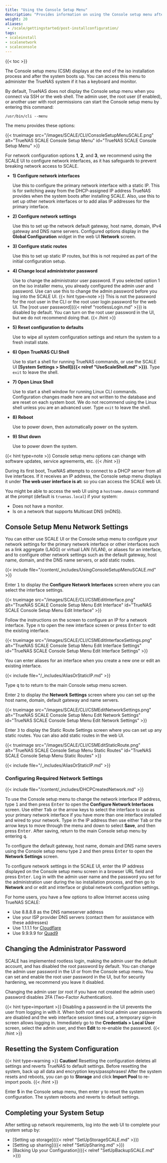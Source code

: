 ```yaml
---
title: "Using the Console Setup Menu"
description: "Provides information on using the Console setup menu after installing TrueNAS SCALE from the iso file to configure network settings."
weight: 20
aliases:
 - /scale/gettingstarted/post-installconfiguration/
tags:
- scaleinstall
- scalenetwork
- scaleconsole
---
```


{{< toc >}}

The Console setup menu (CSM) displays at the end of the <file>iso </file> installation process and after the system boots up.
You can access this menu to administer the TrueNAS system if it has a keyboard and monitor.

By default, TrueNAS does not display the Console setup menu when you connect via SSH or the web shell. 
The admin user, the root user (if enabled), or another user with root permissions can start the Console setup menu by entering this command:

`/usr/bin/cli --menu`  

The menu provides these options:

{{< trueimage src="/images/SCALE/CLI/ConsoleSetupMenuSCALE.png" alt="TrueNAS SCALE Console Setup Menu" id="TrueNAS SCALE Console Setup Menu" >}}

For network configuration options **1**, **2**, and **3**, we recommend using the SCALE UI to configure network interfaces, as it has safeguards to prevent breaking network access to SCALE.

* **1) Configure network interfaces** 

  Use this to configure the primary network interface with a static IP. This is for switching away from the DHCP-assigned IP address TrueNAS provides when the system boots after installing SCALE.
  Also, use this to set up other network interfaces or to add alias IP addresses for the primary interface.

* **2) Configure network settings** 
  
  Use this to set up the network default gateway, host name, domain, IPv4 gateway and DNS name servers.
  Configured options display in the **Global Configuration** widget in the web UI **Network** screen. 

* **3) Configure static routes** 
  
  Use this to set up static IP routes, but this is not required as part of the initial configuration setup.

* **4) Change local administrator password** 
  
  Use to change the administrator user password.
  If you selected option 1 on the iso installer menu, you already configured the admin user and password. 
  Use can use this to change the admin password before you log into the SCALE UI.
  {{< hint type=note >}}
  This is not the password for the root user in the CLI or the root user login password for the web UI.
  The [root user password]({{< relref "rootlessLogin.md" >}}) is disabled by default. You can turn on the root user password in the UI, but we do not recommend doing that.
  {{< /hint >}}

* **5) Reset configuration to defaults** 
  
  Use to wipe all system configuration settings and return the system to a fresh install state.

* **6) Open TrueNAS CLI Shell** 

  Use to start a shell for running TrueNAS commands, or use the SCALE UI **[System Settings > Shell]({{< relref "UseScaleShell.md" >}})**. 
  Type `exit` to leave the shell.

* **7) Open Linux Shell** 
  
  Use to start a shell window for running Linux CLI commands. 
  Configuration changes made here are not written to the database and are reset on each system boot.
  We do not recommend using the Linux shell unless you are an advanced user. Type `exit` to leave the shell.

* **8) Reboot** 

  Use to power down, then automatically power on the system.

* **9) Shut down** 

  Use to power down the system.

{{< hint type=note >}}
Console setup menu options can change with software updates, service agreements, etc.
{{< /hint >}}

During its first boot, TrueNAS attempts to connect to a DHCP server from all live interfaces.
If it receives an IP address, the Console setup menu displays it under **The web user interface is at:** so you can access the SCALE web UI.

You might be able to access the web UI using a `hostname.domain` command at the prompt (default is `truenas.local`) if your system:

* Does not have a monitor.
* Is on a network that supports Multicast DNS (mDNS).

## Console Setup Menu Network Settings

You can either use SCALE UI or the Console setup menu to configure your network settings for the primary network interface or other interfaces such as a link aggregate (LAGG) or virtual LAN (VLAN), or aliases for an interface, and to configure other network settings such as the default gateway, host name, domain, and the DNS name servers, or add static routes. 

{{< include file="/content/_includes/UsingConsoleSetupMenuSCALE.md" >}}

Enter <kbd>1</kbd> to display the **Configure Network Interfaces** screen where you can select the interface settings. 

{{< trueimage src="/images/SCALE/CLI/CSMEditInterface.png" alt="TrueNAS SCALE Console Setup Menu Edit Interface" id="TrueNAS SCALE Console Setup Menu Edit Interface" >}}

Follow the instructions on the screen to configure an IP for a network interface. 
Type <kbd>n</kbd> to open the new interface screen or press <kbd>Enter</kbd> to edit the existing interface.

{{< trueimage src="/images/SCALE/CLI/CSMEditInterfaceSettings.png" alt="TrueNAS SCALE Console Setup Menu Edit Interface Settings" id="TrueNAS SCALE Console Setup Menu Edit Interface Settings" >}}

You can enter aliases for an interface when you create a new one or edit an existing interface.

{{< include file="/_includes/AliasOrStaticIP.md" >}}

Type <kbd>q</kbd> to to return to the main Console setup menu screen. 

Enter <kbd>2</kbd> to display the **Network Settings** screen where you can set up the host name, domain, default gateway and name servers.

{{< trueimage src="/images/SCALE/CLI/CSMEditNetworkSettings.png" alt="TrueNAS SCALE Console Setup Menu Edit Network Settings" id="TrueNAS SCALE Console Setup Menu Edit Network Settings" >}}

Enter <kbd>3</kbd> to display the Static Route Settings screen where you can set up any static routes. You can also add static routes in the web UI.

{{< trueimage src="/images/SCALE/CLI/CSMEditStaticRoute.png" alt="TrueNAS SCALE Console Setup Menu Static Routes" id="TrueNAS SCALE Console Setup Menu Static Routes" >}}

{{< include file="/_includes/AliasOrStaticIP.md" >}}

### Configuring Required Network Settings 

{{< include file="/content/_includes/DHCPCreatedNetwork.md" >}}

To use the Console setup menu to change the network interface IP address, type <kbd>1</kbd> and then press <kbd>Enter</kbd> to open the **Configure Network Interfaces** screen. 
Use either <kbd>Tab</kbd> or the arrow keys to select the interface to use as your primary network interface if you have more than one interface installed and wired to your network. 
Type in the IP address then use either <kbd>Tab</kbd> or the arrow keys to move through the menu and down to select **Save**, and then press <kbd>Enter</kbd>. 
After saving, return to the main Console setup menu by entering <kbd>q</kbd>. 

To configure the default gateway, host name, domain and DNS name severs using the Console setup menu type <kbd>2</kbd> and then press <kbd>Enter</kbd> to open the **Network Settings** screen. 

To configure network settings in the SCALE UI, enter the IP address displayed on the Console setup menu screen in a browser URL field and press <kbd>Enter</kbd>. 
Log in with the admin user name and the password you set for the administration user during the <file>iso</file> installation process, and then go to **Network** and or edit and interface or global network configuration settings. 

For home users, you have a few options to allow Internet access using TrueNAS SCALE:
* Use 8.8.8.8 as the DNS nameserver address
* Use your ISP provider DNS servers (contact them for assistance with these addresses)
* Use 1.1.1.1 for [Cloudflare](https://www.cloudflare.com/)
* Use 9.9.9.9 for [Quad9](https://www.quad9.net/)

## Changing the Administrator Password

SCALE has implemented rootless login, making the admin user the default account, and has disabled the root password by default. 
You can change the admin user password in the UI or from the Console setup menu.
You can set and enable the root user password in the UI, but for security hardening, we recommend you leave it disabled.

Changing the admin user (or root if you have not created the admin user) password disables 2FA (Two-Factor Authentication).

{{< hint type=important >}}
Disabling a password in the UI prevents the user from logging in with it. When both root and local admin user passwords are disabled and the web interface session times out, a temporary sign-in screen allows logging in.
Immediately go to the **Credentials > Local User** screen, select the admin user, and then **Edit** to re-enable the password.
{{< /hint >}}

## Resetting the System Configuration
{{< hint type=warning >}}
**Caution!**
Resetting the configuration deletes all settings and reverts TrueNAS to default settings. Before resetting the system, back up all data and encryption keys/passphrases! 
After the system resets and reboots, you can go to **Storage** and click **Import Pool** to re-import pools.
{{< /hint >}}

Enter **5** in the Console setup menu, then enter <kbd>y</kbd> to reset the system configuration. The system reboots and reverts to default settings.

## Completing your System Setup

After setting up network requirements, log into the web UI to complete your system setup by:
* [Setting up storage]({{< relref "SetUpStorageSCALE.md" >}})
* [Setting up sharing]({{< relref "SetUpSharing.md" >}})
* [Backing Up your Configuration]({{< relref "SetUpBackupSCALE.md" >}})

